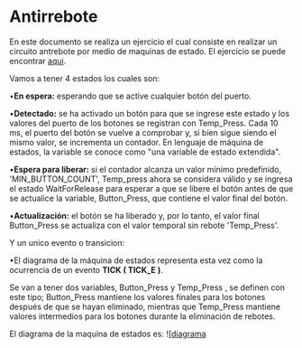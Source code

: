 # Antirrebote
En este documento se realiza un ejercicio el cual consiste en realizar un circuito antrebote por medio de maquinas de estado.
El ejercicio se puede encontrar [aqui](https://www.eeweb.com/profile/tommyg/articles/debouncing-push-buttons-using-a-state-machine-approach).

Vamos a tener 4 estados los cuales son:

•**En espera:** esperando que se active cualquier botón del puerto.

•**Detectado:** se ha activado un botón para que se ingrese este estado y los valores del puerto de los botones se registran con Temp_Press. Cada 10 ms, el puerto del botón se vuelve a comprobar y, si bien sigue siendo el mismo valor, se incrementa un contador. En lenguaje de máquina de estados, la variable se conoce como "una variable de estado extendida".

•**Espera para liberar:** si el contador alcanza un valor mínimo predefinido, 'MIN_BUTTON_COUNT', Temp_press ahora se considera válido y se ingresa el estado WaitForRelease para esperar a que se libere el botón antes de que se actualice la variable, Button_Press, que contiene el valor final del botón.

•**Actualización:** el botón se ha liberado y, por lo tanto, el valor final Button_Press se actualiza con el valor temporal sin rebote 'Temp_Press'.

Y un unico evento o transicion:

•El diagrama de la máquina de estados representa esta vez como la ocurrencia de un evento **TICK ( TICK_E )**.

Se van a tener dos variables, Button_Press y Temp_Press , se definen con este tipo; Button_Press mantiene los valores finales para los botones después de que se hayan eliminado, mientras que Temp_Press mantiene valores intermedios para los botones durante la eliminación de rebotes.

El diagrama de la maquina de estados es:
![[diagrama]()
